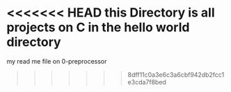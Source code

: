 <<<<<<< HEAD
this Directory is all projects on C in the hello world directory
=======
my read me file on 0-preprocessor
>>>>>>> 8dff11c0a3e6c3a6cbf942db2fcc1e3cda7f8bed
